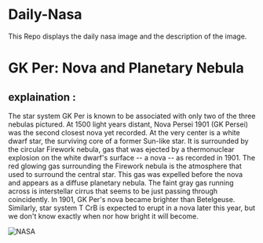 # Daily-Nasa

This Repo displays the daily nasa image and the description of the image.

<!--NASA-->
# GK Per: Nova and Planetary Nebula
## explaination :

The star system GK Per is known to be associated with only two of the three nebulas pictured.  At 1500 light years distant, Nova Persei 1901 (GK Persei) was the second closest nova yet recorded. At the very center is a white dwarf star, the surviving core of a former Sun-like star. It is surrounded by the circular Firework nebula, gas that was ejected by a thermonuclear explosion on the white dwarf's surface -- a nova -- as recorded in 1901. The red glowing gas surrounding the Firework nebula is the atmosphere that used to surround the central star. This gas was expelled before the nova and appears as a diffuse planetary nebula.  The faint gray gas running across is interstellar cirrus that seems to be just passing through coincidently. In 1901, GK Per's nova became brighter than Betelgeuse. Similarly, star system T CrB is expected to erupt in a nova later this year, but we don't know exactly when nor how bright it will become.

![NASA](https://apod.nasa.gov/apod/image/2404/GKPerWide_DSC_960.jpg)
<!--/NASA-->